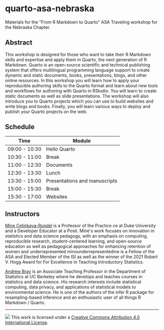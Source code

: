 # quarto-asa-nebraska

Materials for the "From R Markdown to Quarto" ASA Traveling workshop for the Nebraska Chapter.

## Abstract

This workshop is designed for those who want to take their R Markdown skills and expertise and apply them in Quarto, the next generation of R Markdown. Quarto is an open-source scientific and technical publishing system that offers multilingual programming language support to create dynamic and static documents, books, presentations, blogs, and other online resources. In this workshop you will learn how to apply your reproducible authoring skills to the Quarto format and learn about new tools and workflows for authoring with Quarto in RStudio. You will learn to create static documents as well as slide presentations. The workshop will also introduce you to Quarto projects which you can use to build websites and write blogs and books. Finally, you will learn various ways to deploy and publish your Quarto projects on the web.

## Schedule

| Time          | Module                        |
|---------------|-------------------------------|
| 09:00 - 10:30 | Hello Quarto                  |
| 10:30 - 11:00 | Break                         |
| 11:00 - 12:30 | Documents                     |
| 12:30 - 13:30 | Lunch                         |
| 13:30 - 15:00 | Presentations and manuscripts |
| 15:00 - 15:30 | Break                         |
| 15:30 - 17:00 | Websites                      |

## Instructors

[Mine Çetinkaya-Rundel](https://mine-cr.com/) is a Professor of the Practice ce at Duke University and a Developer Educator at a Posit. Mine's work focuses on innovation in statistics and data science pedagogy, with an emphasis on computing, reproducible research, student-centered learning, and open-source education as well as pedagogical approaches for enhancing retention of women and underrepresented minounderrepresentedine is a Fellow of the ASA and Elected Member of the ISI as well as the winner of the 2021 Robert V. Hogg Award for For Excellence in Teaching Introductory Statistics.

[Andrew Bray](https://bids.berkeley.edu/people/andrew-bray) is an Associate Teaching Professor in the Department of Statistics at UC Berkeley where he develops and teaches courses in statistics and data science. His research interests include statistical computing, data privacy, and applications of statistical models to environmental science. He is one of the authors of the infer R package for resampling-based inference and an enthusiastic user of all things R Markdown / Quarto.

------------------------------------------------------------------------

![](https://i.creativecommons.org/l/by/4.0/88x31.png) This work is licensed under a [Creative Commons Attribution 4.0 International License](https://creativecommons.org/licenses/by/4.0/).
